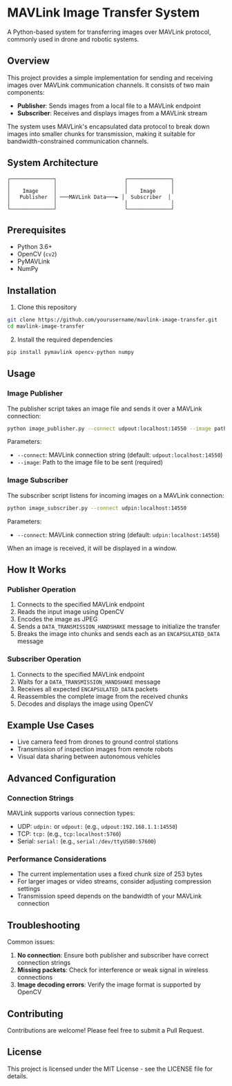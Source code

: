 # MAVLink Image Transfer System

A Python-based system for transferring images over MAVLink protocol, commonly used in drone and robotic systems.

## Overview

This project provides a simple implementation for sending and receiving images over MAVLink communication channels. It consists of two main components:

- **Publisher**: Sends images from a local file to a MAVLink endpoint
- **Subscriber**: Receives and displays images from a MAVLink stream

The system uses MAVLink's encapsulated data protocol to break down images into smaller chunks for transmission, making it suitable for bandwidth-constrained communication channels.

## System Architecture

```
┌──────────────┐                      ┌──────────────┐
│              │                      │              │
│    Image     │                      │    Image     │
│   Publisher  │ ───MAVLink Data───► │  Subscriber  │
│              │                      │              │
└──────────────┘                      └──────────────┘
```

## Prerequisites

- Python 3.6+
- OpenCV (`cv2`)
- PyMAVLink
- NumPy

## Installation

1. Clone this repository
```bash
git clone https://github.com/yourusername/mavlink-image-transfer.git
cd mavlink-image-transfer
```

2. Install the required dependencies
```bash
pip install pymavlink opencv-python numpy
```

## Usage

### Image Publisher

The publisher script takes an image file and sends it over a MAVLink connection:

```bash
python image_publisher.py --connect udpout:localhost:14550 --image path/to/your/image.jpg
```

Parameters:
- `--connect`: MAVLink connection string (default: `udpout:localhost:14550`)
- `--image`: Path to the image file to be sent (required)

### Image Subscriber

The subscriber script listens for incoming images on a MAVLink connection:

```bash
python image_subscriber.py --connect udpin:localhost:14550
```

Parameters:
- `--connect`: MAVLink connection string (default: `udpin:localhost:14550`)

When an image is received, it will be displayed in a window.

## How It Works

### Publisher Operation

1. Connects to the specified MAVLink endpoint
2. Reads the input image using OpenCV
3. Encodes the image as JPEG
4. Sends a `DATA_TRANSMISSION_HANDSHAKE` message to initialize the transfer
5. Breaks the image into chunks and sends each as an `ENCAPSULATED_DATA` message

### Subscriber Operation

1. Connects to the specified MAVLink endpoint
2. Waits for a `DATA_TRANSMISSION_HANDSHAKE` message
3. Receives all expected `ENCAPSULATED_DATA` packets
4. Reassembles the complete image from the received chunks
5. Decodes and displays the image using OpenCV

## Example Use Cases

- Live camera feed from drones to ground control stations
- Transmission of inspection images from remote robots
- Visual data sharing between autonomous vehicles

## Advanced Configuration

### Connection Strings

MAVLink supports various connection types:

- UDP: `udpin:` or `udpout:` (e.g., `udpout:192.168.1.1:14550`)
- TCP: `tcp:` (e.g., `tcp:localhost:5760`)
- Serial: `serial:` (e.g., `serial:/dev/ttyUSB0:57600`)

### Performance Considerations

- The current implementation uses a fixed chunk size of 253 bytes
- For larger images or video streams, consider adjusting compression settings
- Transmission speed depends on the bandwidth of your MAVLink connection

## Troubleshooting

Common issues:

1. **No connection**: Ensure both publisher and subscriber have correct connection strings
2. **Missing packets**: Check for interference or weak signal in wireless connections
3. **Image decoding errors**: Verify the image format is supported by OpenCV

## Contributing

Contributions are welcome! Please feel free to submit a Pull Request.

## License

This project is licensed under the MIT License - see the LICENSE file for details.
